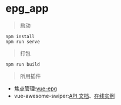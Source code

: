 # epg_app

> 启动

```
npm install
npm run serve
```

> 打包

```
npm run build
```

> 所用插件

- 焦点管理:[vue-epg](https://www.kancloud.cn/koala-gc/vue-epg/758916)
- vue-awesome-swiper:[API 文档](https://3.swiper.com.cn/api/index.html)、[在线实例](https://surmon-china.github.io/vue-awesome-swiper/)
